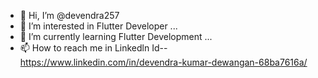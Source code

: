 - 👋 Hi, I’m @devendra257
- 👀 I’m interested in Flutter Developer ...
- 🌱 I’m currently learning Flutter Development ...
- 📫 How to reach me in Linkedln Id-- https://www.linkedin.com/in/devendra-kumar-dewangan-68ba7616a/ 

<!---
devendra257/devendra257 is a ✨ special ✨ repository because its `README.md` (this file) appears on your GitHub profile.
You can click the Preview link to take a look at your changes.
--->
